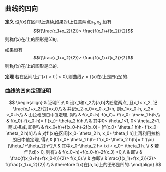 ## 曲线的凹向

**定义** 设$f(x)$在区间$I$上连续,如果对$I$上任意两点$x_1, x_2$,恒有
$$f(\frac{x_1+x_2}{2})< \frac{f(x_1)+f(x_2)}{2}$$
则称$f(x)$在$I$上的图形是凹的,

如果恒有
$$f(\frac{x_1+x_2}{2})> \frac{f(x_1)+f(x_2)}{2}$$
则称$f(x)$在$I$上的图形是凸的.

**定理** 若在区间$I$上$f''(x)>0(<0)$,则曲线$y = f(x)$在$I$上是凹(凸)的.

### 曲线的凹向定理证明

$$
\begin{align}
	& 证明凹;\\
	& 设x_1和x_2为[a,b]内任意两点, 且x_1< x_2, 记\frac{x_1+x_2}{2}=x_0,\\
	& 并记x_2-x_0=x_0-x_1=h, 则x_1=x_0-h, x_2= x_0+h,\\
	& 由拉格朗日中值定理, 得\\
	& f(x_0+h)-f(x_0)= f'(x_0+ \theta_1 h)h,\\
	& f(x_0)-f(x_0-h)= f'(x_0- \theta_2 h)h,\\
	& 其中0< \theta_1<1, 0< \theta_2<1. 两式相减, 即得\\
	& f(x_0+h)+f(x_0-h)-2f(x_0)= [f'(x_0+ \theta_1 h)h- f'(x_0- \theta_2 h)h].\\
	& 对f'(x)在区间[x_0- \theta_2 h, x_0+ \theta_1 h]上再利用拉格朗日中值定理, 得\\
	& [f'(x_0+ \theta_1 h)h- f'(x_0- \theta_2 h)h]= f''(\xi)(\theta_1+\theta_2)h^2,\\
	& 其中x_0-\theta_2 h< \xi < x_0+ \theta_1 h. \\
	& 若f''(\xi)> 0, 则有\\
	& f(x_0+h)+f(x_0-h)-2f(x_0) >0,\\
	& 即\\
	& \frac{f(x_0+h)+f(x_0-h)}{2}> f(x_0).\\
	& 亦即\\
	& \frac{f(x_1)+f(x_2)}{2}> f(\frac{x_1+x_2}{2}).\\
	& \therefore f(x)在[a, b]上的图形是凹的.
\end{align}
$$
